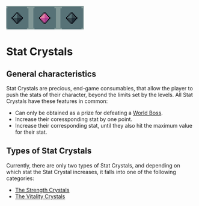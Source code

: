 ![Stat Crystals](../../../images/items/statCrystals.png)
# Stat Crystals

## General characteristics
Stat Crystals are precious, end-game consumables, that allow the player to push the stats of their character, beyond the limits set by the levels.
All Stat Crystals have these features in common:
- Can only be obtained as a prize for defeating a [World Boss]().
- Increase their coressponding stat by one point.
- Increase their corresponding stat, until they also hit the maximum value for their stat.

## Types of Stat Crystals
Currently, there are only two types of Stat Crystals, and depending on which stat the Stat Crystal increases, it falls into one of the following categories:
- [The Strength Crystals](./SCrystals.md)
- [The Vitality Crystals](./VCrystals.md)